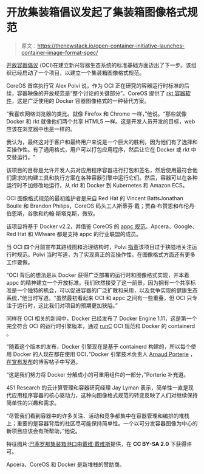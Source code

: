 # 开放集装箱倡议发起了集装箱图像格式规范

> 原文：<https://thenewstack.io/open-container-initiative-launches-container-image-format-spec/>

[开放容器倡议](https://thenewstack.io/oci-reveals-governance-structure-amid-debate-focus/) (OCI)在建立新兴容器生态系统的标准基础方面迈出了下一步。该组织已经启动了一个项目，以建立一个集装箱图像格式规范。

CoreOS 首席执行官 Alex Polvi 说，作为 OCI 正在研究的容器运行时标准的后续，容器映像的开放规范是“整个讨论的关键部分”。CoreOS 提供了 [rkt 容器软件](https://coreos.com/rkt/)，这是广泛使用的 Docker 容器图像格式的一种替代方案。

“我喜欢网络浏览器的类比。就像 Firefox 和 Chrome 一样，”他说。“那些就像 Docker 和 rkt 就像他们两个共享 HTML5 一样。这是开发人员开发的目标，web 应该在浏览器中也是一样的。

我认为，最终这对于客户和最终用户来说是一个巨大的胜利，因为他们有了选择和互操作性。有了通用格式，用户可以打包应用程序，然后让它在 Docker 或 rkt 中交替运行。"

该项目的目标是允许开发人员对应用程序容器进行打包和签名，然后使用最符合他们需求的构建工具和执行方案在各种容器引擎中运行它们。然后，容器可以在各种运行时不加修改地运行，从 rkt 和 Docker 到 Kubernetes 和 Amazon ECS。

OCI 图像格式规范的最初维护者是来自 Red Hat 的 Vincent BattsJonathan Boulle 和 Brandon Philips，CoreOS 码头工人斯蒂芬·戴；贾森·布赞恩和布伦丹·伯恩斯，谷歌和约翰·斯塔克斯，微软。

该项目将基于 Docker v2.2，并借鉴 CoreOS 的 [appc 规范](https://thenewstack.io/coreoss-rkt-blazes-secure-trail-appc-containers/)。Apcera、Google、Red Hat 和 VMware 都是支持 appc 的行业联盟的成员。

当 OCI 四个月前宣布其路线图和治理结构时，Polvi [指责](https://coreos.com/blog/oci-image-specification.html)该项目过于狭隘地关注运行时规范。Polvi 当时写道，为了实现真正的互操作性，在图像格式方面还有更多工作要做。

“OCI 背后的想法是从 Docker 获得广泛部署的运行时和图像格式实现，并本着 appc 的精神建立一个开放标准。我们欣然接受了这一前景，因为拥有一个共享标准是一个独特的机会，可以促进容器的广泛扩散和采用，以及竞争实现的健康生态系统，”他当时写道。“虽然最初看起来 OCI 和 appc 之间有一些重叠，但 OCI 只专注于运行时，这比我们对项目的预期更加狭隘。”

同样在 OCI 相关的新闻中，Docker 已经发布了 Docker Engine 1.11，这是第一个完全符合 OCI 的运行时引擎版本，通过 [runC](http://runc.io/) OCI 规范和 Docker 的 containerd 。

“随着这个版本的发布，Docker 引擎现在是基于 containerd 构建的，所以每个使用 Docker 的人现在都在使用 OCI，”Docker 引擎技术负责人 [Arnaud Porterie](https://twitter.com/icecrime) ，[在宣布发布](https://blog.docker.com/2016/04/docker-engine-1-11-runc/)的博客帖子中写道。

“这是我们努力将 Docker 分解成小的可重用组件的一部分，”Porterie 补充道。

451 Research 的云计算管理和容器研究经理 Jay Lyman 表示，简单性一直是现代应用程序容器的核心驱动力，这种向图像格式规范的转变反映了人们对继续保持简单性的兴趣和需求。

“尽管我们看到容器中的许多关注、活动和竞争都集中在容器管理和编排的堆栈上；重要的是容器背后的社区尽可能保持简单性。一个以可分发容器图像为中心的新项目应该会有所帮助，”他说。

特征图片:[巴塞罗那集装箱港口](https://www.flickr.com/photos/davies/3842826974/in/photolist-6Rzuzu-rRNFjd-rcAUyX-89BrKS-8mTFNu-6uo4X7-rRQ8Ab-hD7EEi-4X2Pm7-hD9dcx-6PcBHz-4UUC3M-hD7Yfu-hD91V4-4mKEv3-4U8yUp-piD2pu-bmF8ew-82coQc-oZqQPS-82cqTr-hD81qb-hD7HeX-7eWEYB-7SAL5L-hD7QJ7-hD8nSN-4mKFGf-ct5SK9-rbygvx-8bRNk1-8bRP93-8bNtNM-8bRN1L-8bNuxT-hYpVJY-8bNuaB-8ABe7k-8AFdUC-82crT8-4aSGdf-f2zFam-hD99sZ-74R6zq-9semb-4Lrsav-keiysf-hD8mof-hD9aak-aoaoiD)由[戴维·戴维斯](https://www.flickr.com/photos/davies/)提供，在 **CC BY-SA 2.0** 下获得许可。

Apcera、CoreOS 和 Docker 是新堆栈的赞助商。

<svg xmlns:xlink="http://www.w3.org/1999/xlink" viewBox="0 0 68 31" version="1.1"><title>Group</title> <desc>Created with Sketch.</desc></svg>